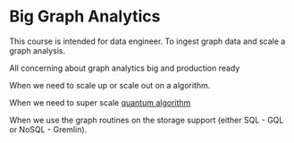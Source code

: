 # Big Graph Analytics

This course is intended for data engineer. To ingest graph data and scale a graph analysis.

All concerning about graph analytics big and production ready

When we need to scale up or scale out on a algorithm. 

When we need to super scale [quantum algorithm](https://docs.ocean.dwavesys.com/en/stable/docs_dnx/sdk_index.html)

When we use the graph routines on the storage support (either SQL - GQL or NoSQL - Gremlin). 

